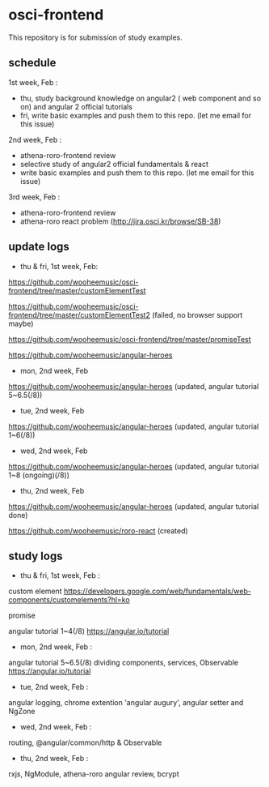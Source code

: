 # osci-frontend
This repository is for submission of study examples.

## schedule

1st week, Feb : 
 - thu, study background knowledge on angular2 ( web component and so on) and angular 2 official tutorials
 - fri, write basic examples and push them to this repo. (let me email for this issue)
 
2nd week, Feb :
 - athena-roro-frontend review
 - selective study of angular2 official fundamentals & react
 - write basic examples and push them to this repo. (let me email for this issue)
 
3rd week, Feb :
 - athena-roro-frontend review
 - athena-roro react problem (http://jira.osci.kr/browse/SB-38)

## update logs

 - thu & fri, 1st week, Feb: 
 
 https://github.com/wooheemusic/osci-frontend/tree/master/customElementTest
 
 https://github.com/wooheemusic/osci-frontend/tree/master/customElementTest2 (failed, no browser support maybe)
 
 https://github.com/wooheemusic/osci-frontend/tree/master/promiseTest
 
 https://github.com/wooheemusic/angular-heroes
 
 - mon, 2nd week, Feb
 
 https://github.com/wooheemusic/angular-heroes (updated, angular tutorial 5~6.5(/8))
 
 - tue, 2nd week, Feb
 
 https://github.com/wooheemusic/angular-heroes (updated, angular tutorial 1~6(/8))
 
 - wed, 2nd week, Feb
 
 https://github.com/wooheemusic/angular-heroes (updated, angular tutorial 1~8 (ongoing)(/8))
 
 - thu, 2nd week, Feb
 
 https://github.com/wooheemusic/angular-heroes (updated, angular tutorial done)
 
 https://github.com/wooheemusic/roro-react (created)

## study logs

 - thu & fri, 1st week, Feb :
 
 custom element https://developers.google.com/web/fundamentals/web-components/customelements?hl=ko
 
 promise
 
 angular tutorial 1~4(/8) https://angular.io/tutorial
 
 - mon, 2nd week, Feb :
 
 angular tutorial 5~6.5(/8) dividing components, services, Observable https://angular.io/tutorial
 
 - tue, 2nd week, Feb :
 
 angular logging, chrome extention 'angular augury', angular setter and NgZone
 
 - wed, 2nd week, Feb :
 
 routing, @angular/common/http & Observable
 
 - thu, 2nd week, Feb :
 
 rxjs, NgModule, athena-roro angular review, bcrypt
